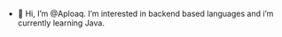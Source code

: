 - 👋 Hi, I’m @Aploaq. I’m interested in backend based languages and i’m currently learning Java.

<!---
Aploaq/Aploaq is a ✨ special ✨ repository because its `README.md` (this file) appears on your GitHub profile.
You can click the Preview link to take a look at your changes.
--->
